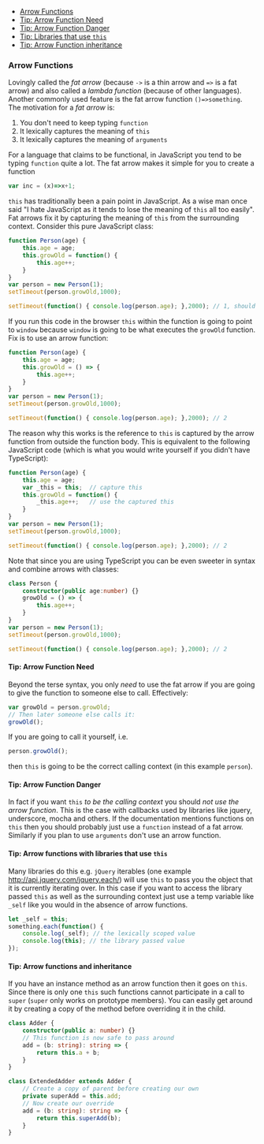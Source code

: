 * [Arrow Functions](#arrow-functions)
* [Tip: Arrow Function Need](#tip-arrow-function-need)
* [Tip: Arrow Function Danger](#tip-arrow-function-danger)
* [Tip: Libraries that use `this`](#tip-arrow-functions-with-libraries-that-use-this)
* [Tip: Arrow Function inheritance](#tip-arrow-functions-and-inheritance)

### Arrow Functions

Lovingly called the *fat arrow* (because `->` is a thin arrow and `=>` is a fat arrow) and also called a *lambda function* (because of other languages). Another commonly used feature is the fat arrow function `()=>something`. The motivation for a *fat arrow* is:
1. You don't need to keep typing `function`
2. It lexically captures the meaning of `this`
2. It lexically captures the meaning of `arguments`

For a language that claims to be functional, in JavaScript you tend to be typing `function` quite a lot. The fat arrow makes it simple for you to create a function
```ts
var inc = (x)=>x+1;
```
`this` has traditionally been a pain point in JavaScript. As a wise man once said "I hate JavaScript as it tends to lose the meaning of `this` all too easily". Fat arrows fix it by capturing the meaning of `this` from the surrounding context. Consider this pure JavaScript class:

```ts
function Person(age) {
    this.age = age;
    this.growOld = function() {
        this.age++;
    }
}
var person = new Person(1);
setTimeout(person.growOld,1000);

setTimeout(function() { console.log(person.age); },2000); // 1, should have been 2
```
If you run this code in the browser `this` within the function is going to point to `window` because `window` is going to be what executes the `growOld` function. Fix is to use an arrow function:
```ts
function Person(age) {
    this.age = age;
    this.growOld = () => {
        this.age++;
    }
}
var person = new Person(1);
setTimeout(person.growOld,1000);

setTimeout(function() { console.log(person.age); },2000); // 2
```
The reason why this works is the reference to `this` is captured by the arrow function from outside the function body. This is equivalent to the following JavaScript code (which is what you would write yourself if you didn't have TypeScript):
```ts
function Person(age) {
    this.age = age;
    var _this = this;  // capture this
    this.growOld = function() {
        _this.age++;   // use the captured this
    }
}
var person = new Person(1);
setTimeout(person.growOld,1000);

setTimeout(function() { console.log(person.age); },2000); // 2
```
Note that since you are using TypeScript you can be even sweeter in syntax and combine arrows with classes:
```ts
class Person {
    constructor(public age:number) {}
    growOld = () => {
        this.age++;
    }
}
var person = new Person(1);
setTimeout(person.growOld,1000);

setTimeout(function() { console.log(person.age); },2000); // 2
```

#### Tip: Arrow Function Need
Beyond the terse syntax, you only *need* to use the fat arrow if you are going to give the function to someone else to call. Effectively:
```ts
var growOld = person.growOld;
// Then later someone else calls it:
growOld();
```
If you are going to call it yourself, i.e.
```ts
person.growOld();
```
then `this` is going to be the correct calling context (in this example `person`).

#### Tip: Arrow Function Danger

In fact if you want `this` *to be the calling context* you should *not use the arrow function*. This is the case with callbacks used by libraries like jquery, underscore, mocha and others. If the documentation mentions functions on `this` then you should probably just use a `function` instead of a fat arrow. Similarly if you plan to use `arguments` don't use an arrow function.

#### Tip: Arrow functions with libraries that use `this`
Many libraries do this e.g. `jQuery` iterables (one example http://api.jquery.com/jquery.each/) will use `this` to pass you the object that it is currently iterating over. In this case if you want to access the library passed `this` as well as the surrounding context just use a temp variable like `_self` like you would in the absence of arrow functions.

```ts
let _self = this;
something.each(function() {
    console.log(_self); // the lexically scoped value
    console.log(this); // the library passed value
});
```

#### Tip: Arrow functions and inheritance

If you have an instance method as an arrow function then it goes on `this`. Since there is only one `this` such functions cannot participate in a call to `super` (`super` only works on prototype members). You can easily get around it by creating a copy of the method before overriding it in the child.

```ts
class Adder {
    constructor(public a: number) {}
    // This function is now safe to pass around
    add = (b: string): string => {
        return this.a + b;
    }
}

class ExtendedAdder extends Adder {
    // Create a copy of parent before creating our own
    private superAdd = this.add;
    // Now create our override
    add = (b: string): string => {
        return this.superAdd(b);
    }
}
```
